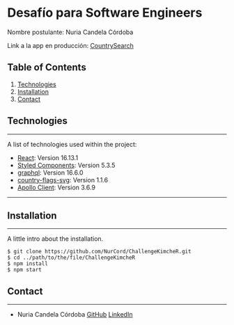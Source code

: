 # Desafío para Software Engineers

Nombre postulante: Nuria Candela Córdoba 

Link a la app en producción: [CountrySearch](https://challenge-kimche-r.vercel.app/)

## Table of Contents

1. [Technologies](#technologies)
2. [Installation](#installation)
3. [Contact](#contact)

## Technologies

---

A list of technologies used within the project:

* [React](https://es.reactjs.org/): Version 16.13.1
* [Styled Components](https://styled-components.com/): Version 5.3.5
* [graphql](https://es.redux.js.org/): Version 16.6.0
* [country-flags-svg](https://www.npmjs.com/package/country-flags-svg): Version 1.1.6
* [Apollo Client](https://www.apollographql.com/docs/react/): Version 3.6.9

---

## Installation

---

A little intro about the installation.

```
$ git clone https://github.com/NurCord/ChallengeKimcheR.git
$ cd ../path/to/the/file/ChallengeKimcheR
$ npm install
$ npm start
```

## Contact

---

<ul>
  <li>
    <label>Nuria Candela Córdoba</label>
    <a href="https://github.com/NurCord">GitHub</a>
    <a href="https://www.linkedin.com/in/nuria-candela-cordoba-a14135224/">LinkedIn</a>
  </li>
</ul>
